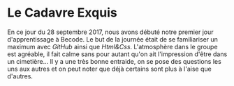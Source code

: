 # Le Cadavre Exquis

  En ce jour du 28 septembre 2017, nous avons débuté notre premier jour d'apprentissage à Becode. Le but de la journée était de se familiariser un maximum avec *GitHub* ainsi que *Html&Css*. L'atmosphère dans le groupe est agréable, il fait calme sans pour autant qu'on ait l'impression d'être dans un cimetière... Il y a une très bonne entraide, on se pose des questions les uns aux autres et on peut noter que déjà certains sont plus à l'aise que d'autres.
